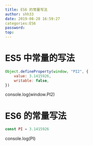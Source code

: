 ```yaml
---
title: ES6 的常量写法
author: shh33
date: 2019-08-28 16:59:27
categories:ES6
password:
top:
---
```


#  ES5 中常量的写法



```javascript
Object.defineProperty(window, "PI2", {
​    value: 3.1415926,
​    writable: false,
})
```

console.log(window.PI2)

#   ES6 的常量写法

```javascript
const PI = 3.1415926
```

console.log(PI)

